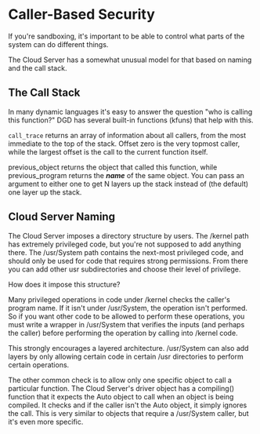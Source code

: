 # Caller-Based Security

If you're sandboxing, it's important to be able to control what parts of the system can do different things.

The Cloud Server has a somewhat unusual model for that based on naming and the call stack.

## The Call Stack

In many dynamic languages it's easy to answer the question "who is calling this function?" DGD has several built-in functions (kfuns) that help with this.

`call_trace` returns an array of information about all callers, from the most immediate to the top of the stack. Offset zero is the very topmost caller, while the largest offset is the call to the current function itself.

previous_object returns the object that called this function, while previous_program returns the ***name*** of the same object. You can pass an argument to either one to get N layers up the stack instead of (the default) one layer up the stack.

## Cloud Server Naming

The Cloud Server imposes a directory structure by users. The /kernel path has extremely privileged code, but you're not supposed to add anything there. The /usr/System path contains the next-most privileged code, and should only be used for code that requires strong permissions. From there you can add other usr subdirectories and choose their level of privilege.

How does it impose this structure?

Many privileged operations in code under /kernel checks the caller's program name. If it isn't under /usr/System, the operation isn't performed. So if you want other code to be allowed to perform these operations, you must write a wrapper in /usr/System that verifies the inputs (and perhaps the caller) before performing the operation by calling into /kernel code.

This strongly encourages a layered architecture. /usr/System can also add layers by only allowing certain code in certain /usr directories to perform certain operations.

The other common check is to allow only one specific object to call a particular function. The Cloud Server's driver object has a compiling() function that it expects the Auto object to call when an object is being compiled. It checks and if the caller isn't the Auto object, it simply ignores the call. This is very similar to objects that require a /usr/System caller, but it's even more specific.
